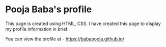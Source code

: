 # Pooja Baba's profile

This page is created using HTML, CSS. I have created this page to display my profile information in brief.

You can view the profile at - https://babapooja.github.io/

